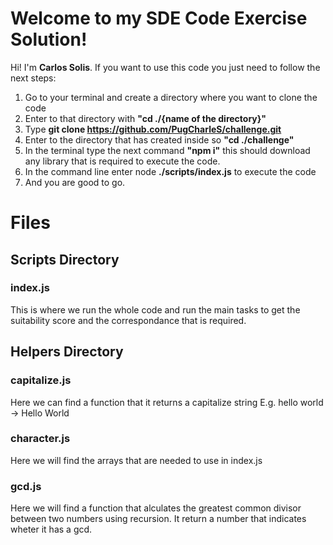 # Welcome to my SDE Code Exercise Solution!

Hi! I'm **Carlos Solis**. If you want to use this code you just need to follow the next steps:

1.  Go to your terminal and create a directory where you want to clone the code
2.  Enter to that directory with **"cd ./{name of the directory}"**
3.  Type **git clone https://github.com/PugCharleS/challenge.git**
4.  Enter to the directory that has created inside so **"cd ./challenge"**
5.  In the terminal type the next command **"npm i"** this should download any library that is required to execute the code.
6.  In the command line enter node **./scripts/index.js** to execute the code
7.  And you are good to go.

# Files

## Scripts Directory

### index.js

This is where we run the whole code and run the main tasks to get the suitability score and the correspondance that is required.

## Helpers Directory

### capitalize.js

Here we can find a function that it returns a capitalize string
E.g.
hello world -> Hello World

### character.js

Here we will find the arrays that are needed to use in index.js

### gcd.js

Here we will find a function that alculates the greatest common divisor between two numbers using recursion. It return a number that indicates wheter it has a gcd.
